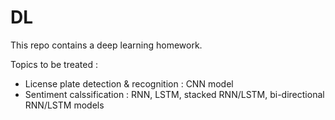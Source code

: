 # DL
This repo contains a deep learning homework.

Topics to be treated :
- License plate detection & recognition : CNN model
- Sentiment calssification : RNN, LSTM, stacked RNN/LSTM, bi-directional RNN/LSTM models
